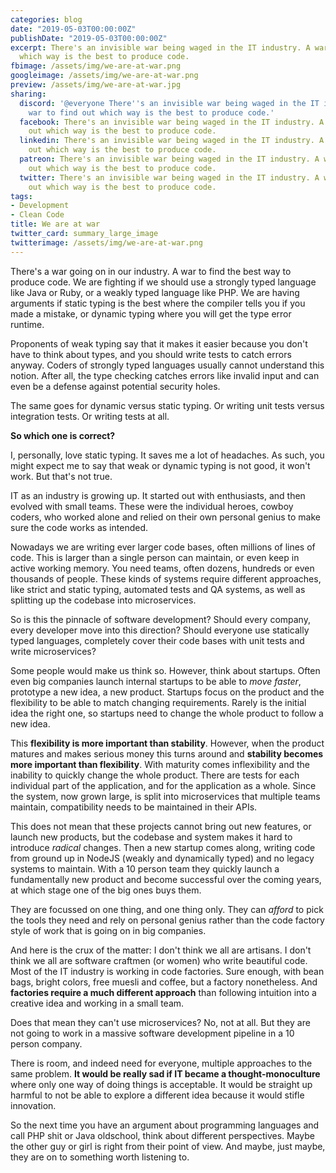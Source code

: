 ```yaml
---
categories: blog
date: "2019-05-03T00:00:00Z"
publishDate: "2019-05-03T00:00:00Z"
excerpt: There's an invisible war being waged in the IT industry. A war to find out
  which way is the best to produce code.
fbimage: /assets/img/we-are-at-war.png
googleimage: /assets/img/we-are-at-war.png
preview: /assets/img/we-are-at-war.jpg
sharing:
  discord: '@everyone There''s an invisible war being waged in the IT industry. A
    war to find out which way is the best to produce code.'
  facebook: There's an invisible war being waged in the IT industry. A war to find
    out which way is the best to produce code.
  linkedin: There's an invisible war being waged in the IT industry. A war to find
    out which way is the best to produce code.
  patreon: There's an invisible war being waged in the IT industry. A war to find
    out which way is the best to produce code.
  twitter: There's an invisible war being waged in the IT industry. A war to find
    out which way is the best to produce code.
tags:
- Development
- Clean Code
title: We are at war
twitter_card: summary_large_image
twitterimage: /assets/img/we-are-at-war.png
---
```


There's a war going on in our industry. A war to find the best way to produce code. We are fighting if we should use a 
strongly typed language like Java or Ruby, or a weakly typed language like PHP. We are having arguments if static typing 
is the best where the compiler tells you if you made a mistake, or dynamic typing where you will get the type error
runtime.

Proponents of weak typing say that it makes it easier because you don't have to think about types, and you should write
tests to catch errors anyway. Coders of strongly typed languages usually cannot understand this notion. After all,
the type checking catches errors like invalid input and can even be a defense against potential security holes.

The same goes for dynamic versus static typing. Or writing unit tests versus integration tests. Or writing tests at all.

**So which one is correct?**

I, personally, love static typing. It saves me a lot of headaches. As such, you might expect me to say that weak or 
dynamic typing is not good, it won't work. But that's not true.

IT as an industry is growing up. It started out with enthusiasts, and then evolved with small teams. These were the 
individual heroes, cowboy coders, who worked alone and relied on their own personal genius to make sure the code works
as intended.

Nowadays we are writing ever larger code bases, often millions of lines of code. This is larger than a single person 
can maintain, or even keep in active working memory. You need teams, often dozens, hundreds or even thousands of people.
These kinds of systems require different approaches, like strict and static typing, automated tests and QA systems, as
well as splitting up the codebase into microservices.

So is this the pinnacle of software development? Should every company, every developer move into this direction?
Should everyone use statically typed languages, completely cover their code bases with unit tests and write
microservices?

Some people would make us think so. However, think about startups. Often even big companies launch internal startups to
be able to *move faster*, prototype a new idea, a new product. Startups focus on the product and the flexibility to be
able to match changing requirements. Rarely is the initial idea the right one, so startups need to change the whole 
product to follow a new idea.

This **flexibility is more important than stability**. However, when the product matures and makes serious money this
turns around and **stability becomes more important than flexibility**. With maturity comes inflexibility and the
inability to quickly change the whole product. There are tests for each individual part of the application, and for the
application as a whole. Since the system, now grown large, is split into microservices that multiple teams maintain,
compatibility needs to be maintained in their APIs.

This does not mean that these projects cannot bring out new features, or launch new products, but the codebase and
system makes it hard to introduce *radical* changes. Then a new startup comes along, writing code from ground up in
NodeJS (weakly and dynamically typed) and no legacy systems to maintain. With a 10 person team they quickly launch a 
fundamentally new product and become successful over the coming years, at which stage one of the big ones buys them.

They are focussed on one thing, and one thing only. They can *afford* to pick the tools they need and rely on personal
genius rather than the code factory style of work that is going on in big companies.

And here is the crux of the matter: I don't think we all are artisans. I don't think we all are software craftmen
(or women) who write beautiful code. Most of the IT industry is working in code factories. Sure enough, with bean bags,
bright colors, free muesli and coffee, but a factory nonetheless. And **factories require a much different approach**
than following intuition into a creative idea and working in a small team.

Does that mean they can't use microservices? No, not at all. But they are not going to work in a massive software 
development pipeline in a 10 person company. 

There is room, and indeed need for everyone, multiple approaches to the same problem. **It would be really sad if IT
became a thought-monoculture** where only one way of doing things is acceptable. It would be straight up harmful to not
be able to explore a different idea because it would stifle innovation.

So the next time you have an argument about programming languages and call PHP shit or Java oldschool, think about
different perspectives. Maybe the other guy or girl is right from their point of view. And maybe, just maybe, they are 
on to something worth listening to.
